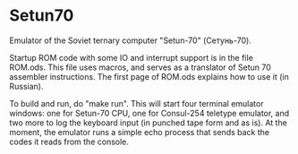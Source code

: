 # Setun70
Emulator of the Soviet ternary computer "Setun-70" (Сетунь-70).

Startup ROM code with some IO and interrupt support is in the file ROM.ods. This file uses macros, and serves as a translator of Setun 70 assembler instructions. The first page of ROM.ods explains how to use it (in Russian). 

To build and run, do "make run". This will start four terminal emulator windows: one for Setun-70 CPU, one for Consul-254 teletype emulator, and two more to log the keyboard input (in punched tape form and as is). At the moment, the emulator runs a simple echo process that sends back the codes it reads from the console.
